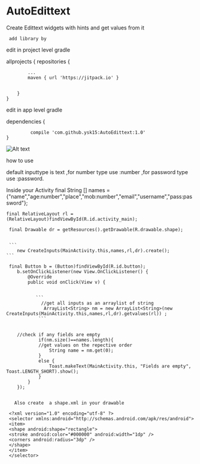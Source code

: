 # AutoEdittext
Create Edittext widgets with hints and get values from it

     add library by

edit in project level gradle



allprojects {
		repositories {
		
			...
			maven { url 'https://jitpack.io' }
			
			
		}
	}
	
	
	
edit in app level gradle




dependencies {


	         compile 'com.github.ysk15:AutoEdittext:1.0'
	}
	
	
   ![Alt text](https://user-images.githubusercontent.com/30522134/28714091-77a26312-73af-11e7-8dc3-beff5fc0d0aa.png "Screen Shot")

how to use 

default inputtype is text ,for number type use <your hint here>:number ,for password type use  <your hint here>:password.
 
   Inside your Activity
	final String [] names = {"name","age:number","place","mob:number","email","username","pass:password"};
	
    final RelativeLayout rl = (RelativeLayout)findViewById(R.id.activity_main);
	
	 final Drawable dr = getResources().getDrawable(R.drawable.shape);
	 
	 
	 ```
        new CreateInputs(MainActivity.this,names,rl,dr).create();
	```
     
     final Button b = (Button)findViewById(R.id.button);
        b.setOnClickListener(new View.OnClickListener() {
            @Override
            public void onClick(View v) {
	 
	 
	           ```
                 //get all inputs as an arraylist of string
		          ArrayList<String> nm = new ArrayList<String>(new CreateInputs(MainActivity.this,names,rl,dr).getvalues(rl)) ;
                ```
		
		
		//check if any fields are empty
                if(nm.size()==names.length){
                //get values on the repective order
                    String name = nm.get(0);
                }
                else {
                    Toast.makeText(MainActivity.this, "Fields are empty", Toast.LENGTH_SHORT).show();
                }
            }
        });
	
	
       Also create  a shape.xml in your drawable
       
     <?xml version="1.0" encoding="utf-8" ?> 
     <selector xmlns:android="http://schemas.android.com/apk/res/android">
     <item>
     <shape android:shape="rectangle">
     <stroke android:color="#000000" android:width="1dp" /> 
     <corners android:radius="3dp" /> 
     </shape>
     </item>
     </selector>














	
	
	
	
 
